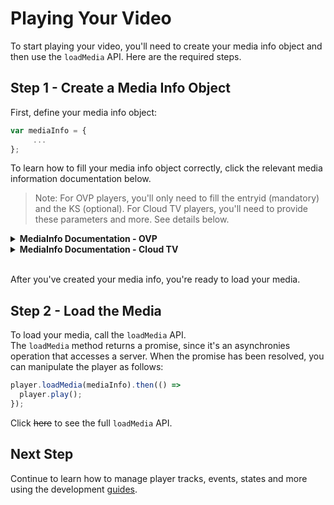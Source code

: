 # Playing Your Video 
To start playing your video, you'll need to create your media info object and then use the `loadMedia` API. Here are the required steps.

## Step 1 - Create a Media Info Object
First, define your media info object:
```js
var mediaInfo = {
     ...
};
```

To learn how to fill your media info object correctly, click the relevant media information documentation below.
>Note: For OVP players, you'll only need to fill the entryid (mandatory) and the KS (optional). For Cloud TV players, you'll need to provide these parameters and more. See details below.

<details><summary><b>MediaInfo Documentation - OVP</b></summary>
<p>

### `mediaInfo` Structure

```js
{
  entryId: string,
  ks: string
}
```

**Parameters**

|  Name | Type  |Required| Description| Possible Values | Default Value |
|---|---|---|---|---|---|
| `entryId` | `string` | V | The entry ID of the media|
| `ks` | `string` | | The KS (Kaltura Session) secret|

### Examples
#### Basic Usage
```js
var mediaInfo = {
  entryId: 'YOUR_ENTRY_ID'
};
```
#### Using the KS
```js
var mediaInfo = {
  entryId: 'YOUR_ENTRY_ID',
  ks: 'YOUR_KS'
};
```

</p>
</details>

<details><summary><b>MediaInfo Documentation - Cloud TV</b></summary>
<p>

### `mediaInfo` Structure
```js
{
  entryId: string,
  ks: string,
  mediaType: string, 
  contextType: string, 
  protocol: string, 
  fileIds: string, 
  formats: Array<string> 
}
```

**Parameters**

|  Name | Type  |Required| Description| Possible Values | Default Value
|---|---|---|---|---|---|
| `entryId` | `string` | V | The entry ID of the media
| `mediaType` | `string` | | The type of the specific media | `"media"`, `"epg"`, `"recording"` | `"media"`
| `contextType` | `string` | | The playback context type | `"PLAYBACK"`, `"CATCHUP"`, `"START_OVER"`, `"TRAILER"` | `"PLAYBACK"`
| `ks` | `string` | | The KS (Kaltura Session) secret
| `protocol` | `string` | | The protocol of the specific media | `"https"`, `"http"`  
| `fileIds` | `string` | | List of comma-separated media file IDs
| `formats` | `Array<string>` | | Device types as defined in the system.


## Examples

Let's look at some examples.

### Basic Usage
```js
var mediaInfo = {
  entryId: 'YOUR_ENTRY_ID'
};
```

### Using the KS
```js
var mediaInfo = {
  entryId: 'YOUR_ENTRY_ID',
  ks: 'YOUR_KS'
  ...
};
```

### Specify a Protocol
```js
var mediaInfo = {
  entryId: 'YOUR_ENTRY_ID',
  protocol: 'https'
  ...
};
```

### Specify a Media Type
```js
var mediaInfo = {
  entryId: 'YOUR_ENTRY_ID',
  mediaType: 'epg'
  ...
};
```

### Specify a Context Type
```js
var mediaInfo = {
  entryId: 'YOUR_ENTRY_ID',
  contextType: 'TRAILER'
  ...
};
```

### Specify the File IDs
```js
var mediaInfo = {
  entryId: 'YOUR_ENTRY_ID',
  fileIds: 'FILE_ID1,FILE_ID2'
  ...
};
```

### Specify Device Formats
```js
var mediaInfo = {
  entryId: 'YOUR_ENTRY_ID',
  formats: ['Device_Format_1', 'Device_Format_2', 'Device_Format_3']
  ...
};
```

</p>
</details>


<br>After you've created your media info, you're ready to load your media.

## Step 2 - Load the Media
To load your media, call the `loadMedia` API. 
<br>The `loadMedia` method returns a promise, since it's an asynchronies operation that accesses a server. When the promise has been resolved, you can manipulate the player as follows:
```js
player.loadMedia(mediaInfo).then(() =>
  player.play();
});
```

Click ~~here~~ to see the full `loadMedia` API.


## Next Step
Continue to learn how to manage player tracks, events, states and more using the development [guides](./guides.md).

